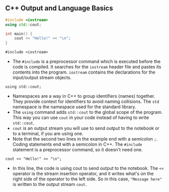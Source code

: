 ## C++ Output and Language Basics

```c++
#include <iostream>
using std::cout;

int main() {
	cout << "Hello!" << "\n";
}
```

`#include <iostream>`

- The `#include` is a preprocessor command which is executed before the code is compiled. It searches for the `iostream` header file and pastes its contents into the program. `iostream` contains the declarations for the input/output stream objects.


`using std::cout;`

- Namespaces are a way in C++ to group identifiers (names) together. They provide context for identifiers to avoid naming collisions. The `std` namespace is the namespace used for the standard library.
- The `using` command adds `std::cout` to the global scope of the program. This way you can use `cout` in your code instead of having to write `std::cout`.
- `cout` is an output stream you will use to send output to the notebook or to a terminal, if you are using one.
- Note that the second two lines in the example end with a semicolon `;`. Coding statements end with a semicolon in C++. The `#include` statement is a preprocessor command, so it doesn't need one.

`cout << "Hello!" << "\n";`

- In this line, the code is using cout to send output to the notebook. The `<<` operator is the stream insertion operator, and it writes what's on the right side of the operator to the left side. So in this case, `"Message here"` is written to the output stream `cout`.